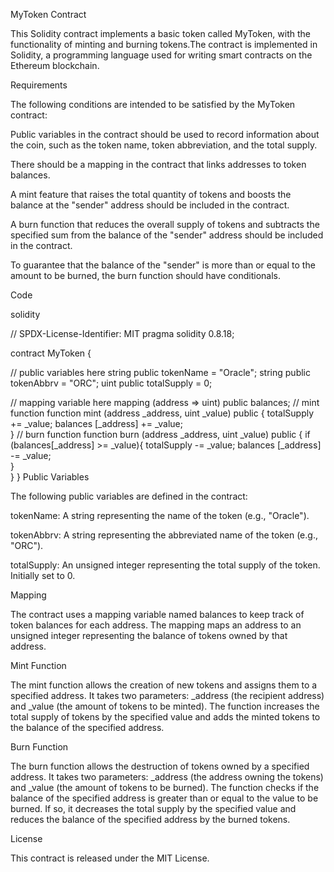 MyToken Contract

This Solidity contract implements a basic token called MyToken, with the functionality of minting and burning tokens.The contract is implemented in Solidity, a programming language used for writing smart contracts on the Ethereum blockchain.

Requirements

The following conditions are intended to be satisfied by the MyToken contract:

Public variables in the contract should be used to record information about the coin, such as the token name, token abbreviation, and the total supply.

There should be a mapping in the contract that links addresses to token balances.

A mint feature that raises the total quantity of tokens and boosts the balance at the "sender" address should be included in the contract.

A burn function that reduces the overall supply of tokens and subtracts the specified sum from the balance of the "sender" address should be included in the contract.

To guarantee that the balance of the "sender" is more than or equal to the amount to be burned, the burn function should have conditionals.

Code

solidity

// SPDX-License-Identifier: MIT
pragma solidity 0.8.18;

contract MyToken {

// public variables here
string public tokenName = "Oracle";
string public tokenAbbrv = "ORC";
uint public totalSupply = 0;

// mapping variable here
mapping (address => uint) public balances;
// mint function
function mint (address _address, uint _value) public {
    totalSupply += _value;
    balances [_address] += _value;    
}
// burn function
function burn (address _address, uint _value) public {
    if (balances[_address] >= _value){
    totalSupply -= _value;
    balances [_address] -= _value;  
        }   
    }
}
Public Variables

The following public variables are defined in the contract:

tokenName: A string representing the name of the token (e.g., "Oracle").

tokenAbbrv: A string representing the abbreviated name of the token (e.g., "ORC").

totalSupply: An unsigned integer representing the total supply of the token. Initially set to 0.

Mapping

The contract uses a mapping variable named balances to keep track of token balances for each address. The mapping maps an address to an unsigned integer representing the balance of tokens owned by that address.

Mint Function

The mint function allows the creation of new tokens and assigns them to a specified address. It takes two parameters: _address (the recipient address) and _value (the amount of tokens to be minted). The function increases the total supply of tokens by the specified value and adds the minted tokens to the balance of the specified address.

Burn Function

The burn function allows the destruction of tokens owned by a specified address. It takes two parameters: _address (the address owning the tokens) and _value (the amount of tokens to be burned). The function checks if the balance of the specified address is greater than or equal to the value to be burned. If so, it decreases the total supply by the specified value and reduces the balance of the specified address by the burned tokens.

License

This contract is released under the MIT License.
